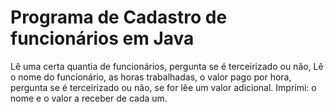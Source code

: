# Programa de Cadastro de funcionários em Java
Lê uma certa quantia de funcionários,
 pergunta se é terceirizado ou não, 
 Lê o nome do funcionário, 
 as horas trabalhadas, 
 o valor pago por hora, 
 pergunta se é terceirizado ou não, se for lêe um valor adicional.
 Imprimi: o nome e o valor a receber de cada um.
